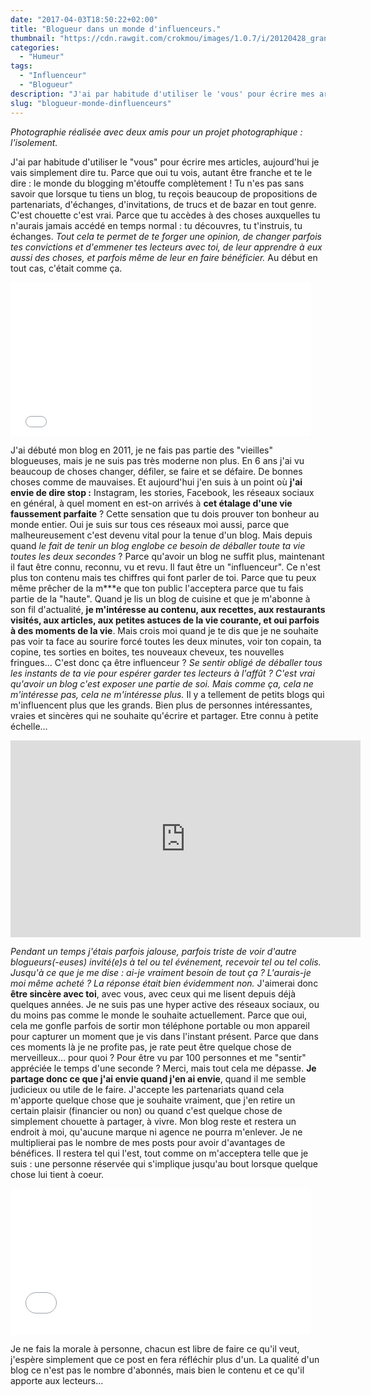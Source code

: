 ```yaml
---
date: "2017-04-03T18:50:22+02:00"
title: "Blogueur dans un monde d'influenceurs."
thumbnail: "https://cdn.rawgit.com/crokmou/images/1.0.7/i/20120428_grand_projet_cube_bruxelles_centre_0128.jpg"
categories:
  - "Humeur"
tags:
  - "Influenceur"
  - "Blogueur"
description: "J'ai par habitude d'utiliser le 'vous' pour écrire mes articles, aujourd'hui je vais simplement dire tu. Parce que oui tu vois, autant être franche et te le dire : le monde du blogging m'étouffe complètement !"
slug: "blogueur-monde-dinfluenceurs"
---
```


_Photographie réalisée avec deux amis pour un projet photographique : l'isolement._

J'ai par habitude d'utiliser le "vous" pour écrire mes articles, aujourd'hui je vais simplement dire tu. Parce que oui tu vois, autant être franche et te le dire : le monde du blogging m'étouffe complètement ! Tu n'es pas sans savoir que lorsque tu tiens un blog, tu reçois beaucoup de propositions de partenariats, d'échanges, d'invitations, de trucs et de bazar en tout genre. C'est chouette c'est vrai. Parce que tu accèdes à des choses auxquelles tu n'aurais jamais accédé en temps normal : tu découvres, tu t'instruis, tu échanges. _Tout cela te permet de te forger une opinion, de changer parfois tes convictions et d'emmener tes lecteurs avec toi, de leur apprendre à eux aussi des choses, et parfois même de leur en faire bénéficier._ Au début en tout cas, c'était comme ça.

<iframe class="giphy-embed" src="//giphy.com/embed/gZUaHprd5mUEM?hideSocial=true" width="480" height="246.15384615384616" frameborder="0" allowfullscreen="allowfullscreen"></iframe>

J'ai débuté mon blog en 2011, je ne fais pas partie des "vieilles" blogueuses, mais je ne suis pas très moderne non plus. En 6 ans j'ai vu beaucoup de choses changer, défiler, se faire et se défaire. De bonnes choses comme de mauvaises. Et aujourd'hui j'en suis à un point où **j'ai envie de dire stop :** Instagram, les stories, Facebook, les réseaux sociaux en général, à quel moment en est-on arrivés à **cet étalage d'une vie faussement parfaite** ? Cette sensation que tu dois prouver ton bonheur au monde entier. Oui je suis sur tous ces réseaux moi aussi, parce que malheureusement c'est devenu vital pour la tenue d'un blog. Mais depuis quand _le fait de tenir un blog englobe ce besoin de déballer toute ta vie toutes les deux secondes_ ? Parce qu'avoir un blog ne suffit plus, maintenant il faut être connu, reconnu, vu et revu. Il faut être un "influenceur". Ce n'est plus ton contenu mais tes chiffres qui font parler de toi. Parce que tu peux même prêcher de la m***e que ton public l'acceptera parce que tu fais partie de la "haute". Quand je lis un blog de cuisine et que je m'abonne à son fil d'actualité, **je m'intéresse au contenu, aux recettes, aux restaurants visités, aux articles, aux petites astuces de la vie courante, et oui parfois à des moments de la vie**. Mais crois moi quand je te dis que je ne souhaite pas voir ta face au sourire forcé toutes les deux minutes, voir ton copain, ta copine, tes sorties en boites, tes nouveaux cheveux, tes nouvelles fringues... C'est donc ça être influenceur ? _Se sentir obligé de déballer tous les instants de ta vie pour espérer garder tes lecteurs à l'affût ? C'est vrai qu'avoir un blog c'est exposer une partie de soi. Mais comme ça, cela ne m'intéresse pas, cela ne m'intéresse plus._ Il y a tellement de petits blogs qui m'influencent plus que les grands. Bien plus de personnes intéressantes, vraies et sincères qui ne souhaite qu'écrire et partager. Etre connu à petite échelle...

<iframe src="https://www.youtube.com/embed/R32qWdOWrTo" width="560" height="315" frameborder="0" allowfullscreen="allowfullscreen"></iframe>

_Pendant un temps j'étais parfois jalouse, parfois triste de voir d'autre blogueurs(-euses) invité(e)s à tel ou tel événement, recevoir tel ou tel colis. Jusqu'à ce que je me dise : ai-je vraiment besoin de tout ça ? L'aurais-je moi même acheté ? La réponse était bien évidemment non._ J'aimerai donc **être sincère avec toi**, avec vous, avec ceux qui me lisent depuis déjà quelques années. Je ne suis pas une hyper active des réseaux sociaux, ou du moins pas comme le monde le souhaite actuellement. Parce que oui, cela me gonfle parfois de sortir mon téléphone portable ou mon appareil pour capturer un moment que je vis dans l'instant présent. Parce que dans ces moments là je ne profite pas, je rate peut être quelque chose de merveilleux... pour quoi ? Pour être vu par 100 personnes et me "sentir" appréciée le temps d'une seconde ? Merci, mais tout cela me dépasse. **Je partage donc ce que j'ai envie quand j'en ai envie**, quand il me semble judicieux ou utile de le faire. J'accepte les partenariats quand cela m'apporte quelque chose que je souhaite vraiment, que j'en retire un certain plaisir (financier ou non) ou quand c'est quelque chose de simplement chouette à partager, à vivre. Mon blog reste et restera un endroit à moi, qu'aucune marque ni agence ne pourra m'enlever. Je ne multiplierai pas le nombre de mes posts pour avoir d'avantages de bénéfices. Il restera tel qui l'est, tout comme on m'acceptera telle que je suis : une personne réservée qui s'implique jusqu'au bout lorsque quelque chose lui tient à coeur.

<iframe class="giphy-embed" src="//giphy.com/embed/Ol6TsMmBDOJHy?hideSocial=true" width="480" height="234.14634146341464" frameborder="0" allowfullscreen="allowfullscreen"></iframe>

Je ne fais la morale à personne, chacun est libre de faire ce qu'il veut, j'espère simplement que ce post en fera réfléchir plus d'un. La qualité d'un blog ce n'est pas le nombre d'abonnés, mais bien le contenu et ce qu'il apporte aux lecteurs...
